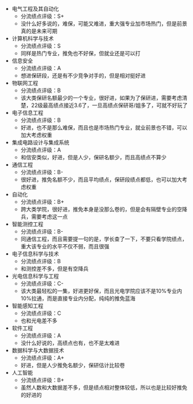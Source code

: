- 电气工程及其自动化  
    - 分流绩点评级：S+  
    - 没什么好多说的，难保，可能又难进，重大强专业加市场热门，但是前景真的是未来可期  
- 计算机科学与技术  
    - 分流绩点评级：S  
    - 同样是热门专业，推免也不好保，但就业还是可以打  
- 信息安全  
    - 分流绩点评级：A  
    - 想进保研段，还是有不少竞争对手的，但是相对挺好进  
- 物联网工程  
    - 分流绩点评级：B  
    - 该大类保研名额最少的一个专业，很好进，如果为了保研进，需要考虑清楚，22级最高绩点接近3.6了，一旦高绩点保研哥/姐多了，可就不好玩了  
- 电子信息工程  
    - 分流绩点评级：B  
    - 好进，也不是那么难保，而且也是市场热门专业，就业前景也不错，可以加大考虑权重  
- 集成电路设计与集成系统  
    - 分流绩点评级：A  
    - 和信安类似，好进，但是人少，保研名额少，而且高绩点不算少  
- 通信工程  
    - 分流绩点评级：B-  
    - 很好进，推免名额不少，而且平均绩点，保研段绩点都低，也可以加大考虑权重  
- 自动化  
    - 分流绩点评级：B+  
    - 跨大类学院，很好进，推免本身是没那么卷的，但是会有隔壁专业的空降兵，需要考虑这一点  
- 智能测控工程  
    - 分流绩点评级：B-  
    - 同通信工程，而且需要提一句的是，学长查了一下，不要只看学院绩点，重大该专业的水平不仅不弱，而且很强  
- 电子信息科学与技术  
    - 分流绩点评级：B  
    - 和测控差不多，但是有空降兵  
- 光电信息科学与工程  
    - 分流绩点评级：C-  
    - 该大类最轻松的一集，好进更好保，而且光电学院应该不是10%专业内10%拉通，而是直接专业内分配，纯纯的推免蓝海  
- 智能感知工程  
    - 分流绩点评级：C  
    - 也和光电差不多  
- 软件工程  
    - 分流绩点评级：A  
    - 没什么好说的，高绩点也有，也不是太难进  
- 数据科学与大数据技术  
    - 分流绩点评级：A+  
    - 好进，但是人少推免名额少，保研估计比较卷  
- 人工智能  
    - 分流绩点评级：B+  
    - 虽然人数和大数据差不多，但是绩点相对整体较低，所以也是比较好推免的好进的  